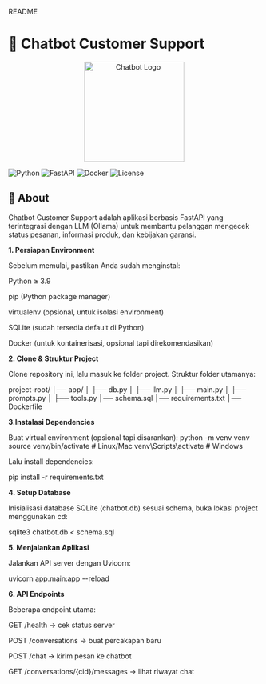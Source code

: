 README

# 🤖 Chatbot Customer Support

<p align="center">
  <img src="https://www.google.com/url?sa=i&url=https%3A%2F%2Fwww.freepik.com%2Ffree-photos-vectors%2Fai-chatbot-logo&psig=AOvVaw2R0XrOPscRUpZOYgJue2r5&ust=1757571877886000&source=images&cd=vfe&opi=89978449&ved=0CBIQjRxqFwoTCMiM2c_HzY8DFQAAAAAdAAAAABAE" alt="Chatbot Logo" width="200"/>
</p>

![Python](https://img.shields.io/badge/python-3.9%2B-blue)
![FastAPI](https://img.shields.io/badge/FastAPI-0.100+-green)
![Docker](https://img.shields.io/badge/docker-ready-blue)
![License](https://img.shields.io/badge/license-MIT-yellow)

## 📖 About
Chatbot Customer Support adalah aplikasi berbasis FastAPI yang terintegrasi dengan LLM (Ollama) 
untuk membantu pelanggan mengecek status pesanan, informasi produk, dan kebijakan garansi.


**1. Persiapan Environment**

Sebelum memulai, pastikan Anda sudah menginstal:

Python ≥ 3.9

pip (Python package manager)

virtualenv (opsional, untuk isolasi environment)

SQLite (sudah tersedia default di Python)

Docker (untuk kontainerisasi, opsional tapi direkomendasikan)

**2. Clone & Struktur Project**

Clone repository ini, lalu masuk ke folder project. Struktur folder utamanya:

project-root/
│── app/
│   ├── db.py
│   ├── llm.py
│   ├── main.py
│   ├── prompts.py
│   ├── tools.py
│── schema.sql
│── requirements.txt
│── Dockerfile

**3.Instalasi Dependencies**

Buat virtual environment (opsional tapi disarankan):
python -m venv venv
source venv/bin/activate   # Linux/Mac
venv\Scripts\activate      # Windows

Lalu install dependencies:

pip install -r requirements.txt

**4. Setup Database**

Inisialisasi database SQLite (chatbot.db) sesuai schema, buka lokasi project menggunakan cd:

sqlite3 chatbot.db < schema.sql

**5. Menjalankan Aplikasi**

Jalankan API server dengan Uvicorn:

uvicorn app.main:app --reload

**6. API Endpoints**

Beberapa endpoint utama:

GET /health → cek status server

POST /conversations → buat percakapan baru

POST /chat → kirim pesan ke chatbot

GET /conversations/{cid}/messages → lihat riwayat chat




